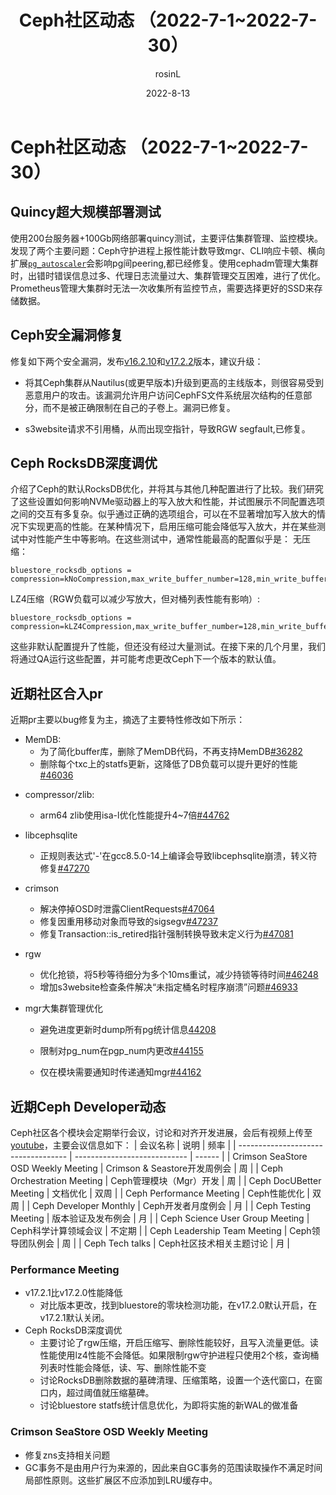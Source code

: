 ﻿---
title: Ceph社区动态	（2022-7-1~2022-7-30）
category: blog
date: 2022-8-13
tags:
    -Ceph
    -动态
    -Pacific
    -OpenEuler
sig: sig-SDS
archives: 2022-8
author: rosinL
summary: Ceph社区动态
---
# Ceph社区动态	（2022-7-1~2022-7-30）

## Quincy超大规模部署测试
使用200台服务器+100Gb网络部署quincy测试，主要评估集群管理、监控模块。发现了两个主要问题：Ceph守护进程上报性能计数导致mgr、CLI响应卡顿、横向扩展[`pg_autoscaler`](https://docs.ceph.com/en/quincy/rados/operations/placement-groups/#autoscaling-placement-groups)会影响pg间peering,都已经修复。使用cephadm管理大集群时，出错时错误信息过多、代理日志流量过大、集群管理交互困难，进行了优化。Prometheus管理大集群时无法一次收集所有监控节点，需要选择更好的SSD来存储数据。

## Ceph安全漏洞修复
修复如下两个安全漏洞，发布[v16.2.10](https://ceph.io/en/news/blog/2022/v16-2-10-pacific-released/)和[v17.2.2](https://ceph.io/en/news/blog/2022/v17-2-2-quincy-released/)版本，建议升级：

- 将其Ceph集群从Nautilus(或更早版本)升级到更高的主线版本，则很容易受到恶意用户的攻击。该漏洞允许用户访问CephFS文件系统层次结构的任意部分，而不是被正确限制在自己的子卷上。漏洞已修复。

- s3website请求不引用桶，从而出现空指针，导致RGW segfault,已修复。

## Ceph RocksDB深度调优
介绍了Ceph的默认RocksDB优化，并将其与其他几种配置进行了比较。我们研究了这些设置如何影响NVMe驱动器上的写入放大和性能，并试图展示不同配置选项之间的交互有多复杂。似乎通过正确的选项组合，可以在不显著增加写入放大的情况下实现更高的性能。在某种情况下，启用压缩可能会降低写入放大，并在某些测试中对性能产生中等影响。在这些测试中，通常性能最高的配置似乎是：
无压缩：

```
bluestore_rocksdb_options = compression=kNoCompression,max_write_buffer_number=128,min_write_buffer_number_to_merge=16,compaction_style=kCompactionStyleLevel,write_buffer_size=8388608,max_background_jobs=4,level0_file_num_compaction_trigger=8,max_bytes_for_level_base=1073741824,max_bytes_for_level_multiplier=8,compaction_readahead_size=2MB,max_total_wal_size=1073741824,writable_file_max_buffer_size=0
```
LZ4压缩（RGW负载可以减少写放大，但对桶列表性能有影响）:
```
bluestore_rocksdb_options = compression=kLZ4Compression,max_write_buffer_number=128,min_write_buffer_number_to_merge=16,compaction_style=kCompactionStyleLevel,write_buffer_size=8388608,max_background_jobs=4,level0_file_num_compaction_trigger=8,max_bytes_for_level_base=1073741824,max_bytes_for_level_multiplier=8,compaction_readahead_size=2MB,max_total_wal_size=1073741824,writable_file_max_buffer_size=0
```
这些非默认配置提升了性能，但还没有经过大量测试。在接下来的几个月里，我们将通过QA运行这些配置，并可能考虑更改Ceph下一个版本的默认值。

## 近期社区合入pr
近期pr主要以bug修复为主，摘选了主要特性修改如下所示：
* MemDB:
  - 为了简化buffer库，删除了MemDB代码，不再支持MemDB[#36282](https://github.com/ceph/ceph/pull/36282)
  - 删除每个txc上的statfs更新，这降低了DB负载可以提升更好的性能[#46036](https://github.com/ceph/ceph/pull/46036)
- compressor/zlib:
  
  - arm64 zlib使用isa-l优化性能提升4~7倍[#44762](https://github.com/ceph/ceph/pull/44762)
- libcephsqlite
  
  - 正规则表达式'-'在gcc8.5.0-14上编译会导致libcephsqlite崩溃，转义符修复[#47270](https://github.com/ceph/ceph/pull/47270)
- crimson
  
  - 解决停掉OSD时泄露ClientRequests[#47064](https://github.com/ceph/ceph/pull/47064)
  - 修复因重用移动对象而导致的sigsegv[#47237](https://github.com/ceph/ceph/pull/47237)
  - 修复Transaction::is_retired指针强制转换导致未定义行为[#47081](https://github.com/ceph/ceph/pull/47081)
- rgw
  
  - 优化抢锁，将5秒等待细分为多个10ms重试，减少持锁等待时间[#46248](https://github.com/ceph/ceph/pull/46248)
  - 增加s3website检查条件解决“未指定桶名时程序崩溃”问题[#46933](https://github.com/ceph/ceph/pull/46933)
- mgr大集群管理优化
  
  - 避免进度更新时dump所有pg统计信息[44208](https://github.com/ceph/ceph/pull/44208)
  
  - 限制对pg_num在pgp_num内更改[#44155](https://github.com/ceph/ceph/pull/44155)
  
  - 仅在模块需要通知时传递通知mgr[#44162](https://github.com/ceph/ceph/pull/44162)

## 近期Ceph Developer动态
Ceph社区各个模块会定期举行会议，讨论和对齐开发进展，会后有视频上传至[youtube](https://www.youtube.com/channel/UCno-Fry25FJ7B4RycCxOtfw/videos)，主要会议信息如下：
| 会议名称                            | 说明                         | 频率   |
| ----------------------------------- | ---------------------------- | ------ |
| Crimson SeaStore OSD Weekly Meeting | Crimson & Seastore开发周例会 | 周     |
| Ceph Orchestration Meeting          | Ceph管理模块（Mgr）开发      | 周     |
| Ceph DocUBetter Meeting             | 文档优化                     | 双周   |
| Ceph Performance Meeting            | Ceph性能优化                 | 双周   |
| Ceph Developer Monthly              | Ceph开发者月度例会           | 月     |
| Ceph Testing Meeting                | 版本验证及发布例会           | 月     |
| Ceph Science User Group Meeting     | Ceph科学计算领域会议         | 不定期 |
| Ceph Leadership Team Meeting        | Ceph领导团队例会             | 周     |
| Ceph Tech talks                     | Ceph社区技术相关主题讨论     | 月     |

### Performance Meeting
- v17.2.1比v17.2.0性能降低
  - 对比版本更改，找到bluestore的零块检测功能，在v17.2.0默认开启，在v17.2.1默认关闭。
- Ceph RocksDB深度调优
  - 主要讨论了rgw压缩，开启压缩写、删除性能较好，且写入流量更低。读性能使用lz4性能不会降低。如果限制rgw守护进程只使用2个核，查询桶列表时性能会降低，读、写、删除性能不变
  - 讨论RocksDB删除数据的墓碑清理、压缩策略，设置一个迭代窗口，在窗口内，超过阈值就压缩墓碑。
  - 讨论bluestore statfs统计信息优化，为即将实施的新WAL的做准备

### Crimson SeaStore OSD Weekly Meeting
- 修复zns支持相关问题
- GC事务不是由用户行为来源的，因此来自GC事务的范围读取操作不满足时间局部性原则。这些扩展区不应添加到LRU缓存中。

